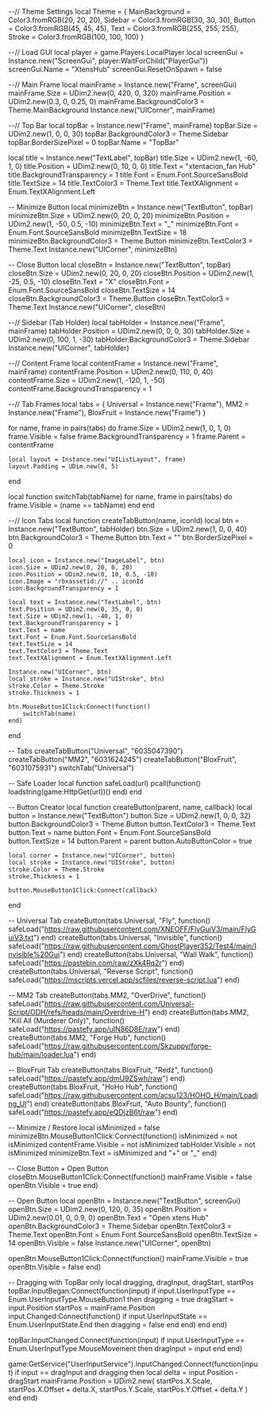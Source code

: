 --// Theme Settings
local Theme = {
	MainBackground = Color3.fromRGB(20, 20, 20),
	Sidebar = Color3.fromRGB(30, 30, 30),
	Button = Color3.fromRGB(45, 45, 45),
	Text = Color3.fromRGB(255, 255, 255),
	Stroke = Color3.fromRGB(100, 100, 100)
}

--// Load GUI
local player = game.Players.LocalPlayer
local screenGui = Instance.new("ScreenGui", player:WaitForChild("PlayerGui"))
screenGui.Name = "XtensHub"
screenGui.ResetOnSpawn = false

--// Main Frame
local mainFrame = Instance.new("Frame", screenGui)
mainFrame.Size = UDim2.new(0, 420, 0, 320)
mainFrame.Position = UDim2.new(0.3, 0, 0.25, 0)
mainFrame.BackgroundColor3 = Theme.MainBackground
Instance.new("UICorner", mainFrame)

--// Top Bar
local topBar = Instance.new("Frame", mainFrame)
topBar.Size = UDim2.new(1, 0, 0, 30)
topBar.BackgroundColor3 = Theme.Sidebar
topBar.BorderSizePixel = 0
topBar.Name = "TopBar"

local title = Instance.new("TextLabel", topBar)
title.Size = UDim2.new(1, -60, 1, 0)
title.Position = UDim2.new(0, 10, 0, 0)
title.Text = "xtentacion_fan Hub"
title.BackgroundTransparency = 1
title.Font = Enum.Font.SourceSansBold
title.TextSize = 14
title.TextColor3 = Theme.Text
title.TextXAlignment = Enum.TextXAlignment.Left

-- Minimize Button
local minimizeBtn = Instance.new("TextButton", topBar)
minimizeBtn.Size = UDim2.new(0, 20, 0, 20)
minimizeBtn.Position = UDim2.new(1, -50, 0.5, -10)
minimizeBtn.Text = "_"
minimizeBtn.Font = Enum.Font.SourceSansBold
minimizeBtn.TextSize = 18
minimizeBtn.BackgroundColor3 = Theme.Button
minimizeBtn.TextColor3 = Theme.Text
Instance.new("UICorner", minimizeBtn)

-- Close Button
local closeBtn = Instance.new("TextButton", topBar)
closeBtn.Size = UDim2.new(0, 20, 0, 20)
closeBtn.Position = UDim2.new(1, -25, 0.5, -10)
closeBtn.Text = "X"
closeBtn.Font = Enum.Font.SourceSansBold
closeBtn.TextSize = 14
closeBtn.BackgroundColor3 = Theme.Button
closeBtn.TextColor3 = Theme.Text
Instance.new("UICorner", closeBtn)

--// Sidebar (Tab Holder)
local tabHolder = Instance.new("Frame", mainFrame)
tabHolder.Position = UDim2.new(0, 0, 0, 30)
tabHolder.Size = UDim2.new(0, 100, 1, -30)
tabHolder.BackgroundColor3 = Theme.Sidebar
Instance.new("UICorner", tabHolder)

--// Content Frame
local contentFrame = Instance.new("Frame", mainFrame)
contentFrame.Position = UDim2.new(0, 110, 0, 40)
contentFrame.Size = UDim2.new(1, -120, 1, -50)
contentFrame.BackgroundTransparency = 1

--// Tab Frames
local tabs = {
	Universal = Instance.new("Frame"),
	MM2 = Instance.new("Frame"),
	BloxFruit = Instance.new("Frame")
}

for name, frame in pairs(tabs) do
	frame.Size = UDim2.new(1, 0, 1, 0)
	frame.Visible = false
	frame.BackgroundTransparency = 1
	frame.Parent = contentFrame

	local layout = Instance.new("UIListLayout", frame)
	layout.Padding = UDim.new(0, 5)
end

local function switchTab(tabName)
	for name, frame in pairs(tabs) do
		frame.Visible = (name == tabName)
	end
end

--// Icon Tabs
local function createTabButton(name, iconId)
	local btn = Instance.new("TextButton", tabHolder)
	btn.Size = UDim2.new(1, 0, 0, 40)
	btn.BackgroundColor3 = Theme.Button
	btn.Text = ""
	btn.BorderSizePixel = 0

	local icon = Instance.new("ImageLabel", btn)
	icon.Size = UDim2.new(0, 20, 0, 20)
	icon.Position = UDim2.new(0, 10, 0.5, -10)
	icon.Image = "rbxassetid://" .. iconId
	icon.BackgroundTransparency = 1

	local text = Instance.new("TextLabel", btn)
	text.Position = UDim2.new(0, 35, 0, 0)
	text.Size = UDim2.new(1, -40, 1, 0)
	text.BackgroundTransparency = 1
	text.Text = name
	text.Font = Enum.Font.SourceSansBold
	text.TextSize = 14
	text.TextColor3 = Theme.Text
	text.TextXAlignment = Enum.TextXAlignment.Left

	Instance.new("UICorner", btn)
	local stroke = Instance.new("UIStroke", btn)
	stroke.Color = Theme.Stroke
	stroke.Thickness = 1

	btn.MouseButton1Click:Connect(function()
		switchTab(name)
	end)
end

-- Tabs
createTabButton("Universal", "6035047390")
createTabButton("MM2", "6031624245")
createTabButton("BloxFruit", "6031075931")
switchTab("Universal")

-- Safe Loader
local function safeLoad(url)
	pcall(function()
		loadstring(game:HttpGet(url))()
	end)
end

-- Button Creator
local function createButton(parent, name, callback)
	local button = Instance.new("TextButton")
	button.Size = UDim2.new(1, 0, 0, 32)
	button.BackgroundColor3 = Theme.Button
	button.TextColor3 = Theme.Text
	button.Text = name
	button.Font = Enum.Font.SourceSansBold
	button.TextSize = 14
	button.Parent = parent
	button.AutoButtonColor = true

	local corner = Instance.new("UICorner", button)
	local stroke = Instance.new("UIStroke", button)
	stroke.Color = Theme.Stroke
	stroke.Thickness = 1

	button.MouseButton1Click:Connect(callback)
end

-- Universal Tab
createButton(tabs.Universal, "Fly", function()
	safeLoad("https://raw.githubusercontent.com/XNEOFF/FlyGuiV3/main/FlyGuiV3.txt")
end)
createButton(tabs.Universal, "Invisible", function()
	safeLoad("https://raw.githubusercontent.com/GhostPlayer352/Test4/main/Invisible%20Gui")
end)
createButton(tabs.Universal, "Wall Walk", function()
	safeLoad("https://pastebin.com/raw/zXk4Rq2r")
end)
createButton(tabs.Universal, "Reverse Script", function()
	safeLoad("https://mscripts.vercel.app/scfiles/reverse-script.lua")
end)

-- MM2 Tab
createButton(tabs.MM2, "OverDrive", function()
	safeLoad("https://raw.githubusercontent.com/Universal-Script/ODH/refs/heads/main/Overdrive-H")
end)
createButton(tabs.MM2, "Kill All (Murderer Only)", function()
	safeLoad("https://pastefy.app/uIN86D8E/raw")
end)
createButton(tabs.MM2, "Forge Hub", function()
	safeLoad("https://raw.githubusercontent.com/Skzuppy/forge-hub/main/loader.lua")
end)

-- BloxFruit Tab
createButton(tabs.BloxFruit, "Redz", function()
	safeLoad("https://pastefy.app/dmU9ZSwh/raw")
end)
createButton(tabs.BloxFruit, "HoHo Hub", function()
	safeLoad("https://raw.githubusercontent.com/acsu123/HOHO_H/main/Loading_UI")
end)
createButton(tabs.BloxFruit, "Auto Bounty", function()
	safeLoad("https://pastefy.app/eQDjzB6t/raw")
end)

-- Minimize / Restore
local isMinimized = false
minimizeBtn.MouseButton1Click:Connect(function()
	isMinimized = not isMinimized
	contentFrame.Visible = not isMinimized
	tabHolder.Visible = not isMinimized
	minimizeBtn.Text = isMinimized and "+" or "_"
end)

-- Close Button + Open Button
closeBtn.MouseButton1Click:Connect(function()
	mainFrame.Visible = false
	openBtn.Visible = true
end)

-- Open Button
local openBtn = Instance.new("TextButton", screenGui)
openBtn.Size = UDim2.new(0, 120, 0, 35)
openBtn.Position = UDim2.new(0.01, 0, 0.9, 0)
openBtn.Text = "Open xtens Hub"
openBtn.BackgroundColor3 = Theme.Sidebar
openBtn.TextColor3 = Theme.Text
openBtn.Font = Enum.Font.SourceSansBold
openBtn.TextSize = 14
openBtn.Visible = false
Instance.new("UICorner", openBtn)

openBtn.MouseButton1Click:Connect(function()
	mainFrame.Visible = true
	openBtn.Visible = false
end)

-- Dragging with TopBar only
local dragging, dragInput, dragStart, startPos
topBar.InputBegan:Connect(function(input)
	if input.UserInputType == Enum.UserInputType.MouseButton1 then
		dragging = true
		dragStart = input.Position
		startPos = mainFrame.Position
		input.Changed:Connect(function()
			if input.UserInputState == Enum.UserInputState.End then
				dragging = false
			end
		end)
	end
end)

topBar.InputChanged:Connect(function(input)
	if input.UserInputType == Enum.UserInputType.MouseMovement then
		dragInput = input
	end
end)

game:GetService("UserInputService").InputChanged:Connect(function(input)
	if input == dragInput and dragging then
		local delta = input.Position - dragStart
		mainFrame.Position = UDim2.new(
			startPos.X.Scale,
			startPos.X.Offset + delta.X,
			startPos.Y.Scale,
			startPos.Y.Offset + delta.Y
		)
	end
end)
